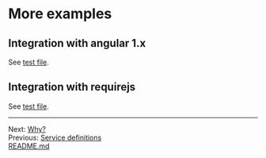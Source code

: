 # More examples
## Integration with angular 1.x
See [test file](https://github.com/bmichalski-js/disl/blob/master/test/integration/angular-integration.spec.js).
## Integration with requirejs
See [test file](https://github.com/bmichalski-js/disl/blob/master/test/integration/requirejs-integration.spec.js).

<hr />

Next: [Why?](4-why.md)
<br />
Previous: [Service definitions](2-service-definitions.md)
<br />
[README.md](../README.md)
